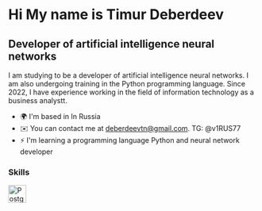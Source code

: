 Hi My name is Timur Deberdeev
=======================================================================================================================================

Developer of artificial intelligence neural networks
----------------------------------------------------

I am studying to be a developer of artificial intelligence neural networks. I am also undergoing training in the Python programming language. Since 2022, I have experience working in the field of information technology as a business analystt.

* 🌍 I'm based in In Russia
* ✉️ You can contact me at [deberdeevtn@gmail.com](mailto:deberdeevtn@gmail.com). 
TG: @v1RUS77                          
* ⚡ I'm learning a programming language Python and neural network developer

### Skills

<p align="left"> <a href="https://www.postgresql.org/" target="_blank" rel="noreferrer"><img src="https://raw.githubusercontent.com/danielcranney/readme-generator/main/public/icons/skills/postgresql-colored.svg" width="36" height="36" alt="PostgreSQL" /></a> </p>

